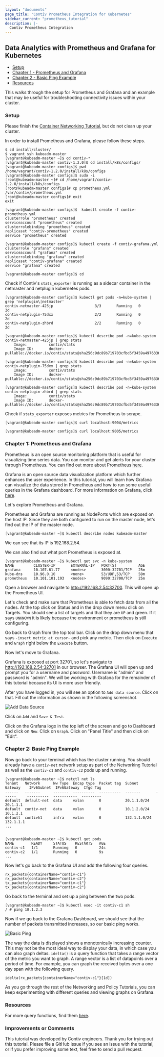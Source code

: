 ```yaml
---
layout: "documents"
page_title: "Contiv Prometheus Integration for Kubernetes"
sidebar_current: "prometheus_tutorial"
description: |-
  Contiv Prometheus Integration
---
```





## Data Analytics with Prometheus and Grafana for Kubernetes

- [Setup](#setup)
- [Chapter 1 - Prometheus and Grafana](#ch1)
- [Chapter 2 - Basic Ping Example](#ch2)
- [Resources](#resources)

This walks through the setup for Prometheus and Grafana and an example that may be useful for troubleshooting connectivity issues within your cluster.

### <a name="setup"></a> Setup

Please finish the [Container Networking Tutorial](/documents/tutorials/networking-kubernetes-16.html), but do not clean up your cluster.

In order to install Prometheus and Grafana, please follow these steps.

```
$ cd install/cluster/
$ vagrant ssh kubeadm-master
[vagrant@kubeadm-master ~]$ cd contiv-*
[vagrant@kubeadm-master contiv-1.2.0]$ cd install/k8s/configs/
[vagrant@kubeadm-master configs]$ pwd
/home/vagrant/contiv-1.2.0/install/k8s/configs
[vagrant@kubeadm-master configs]$ sudo -i
[root@kubeadm-master ~]# cd /home/vagrant/contiv-1.2.0/install/k8s/configs
[root@kubeadm-master configs]# cp prometheus.yml /var/contiv/prometheus.yml
[root@kubeadm-master configs]# exit
exit
```
```
[vagrant@kubeadm-master configs]$  kubectl create -f contiv-prometheus.yml
clusterrole "prometheus" created
serviceaccount "prometheus" created
clusterrolebinding "prometheus" created
replicaset "contiv-prometheus" created
service "prometheus" created

[vagrant@kubeadm-master configs]$ kubectl create -f contiv-grafana.yml
clusterrole "grafana" created
serviceaccount "grafana" created
clusterrolebinding "grafana" created
replicaset "contiv-grafana" created
service "grafana" created

[vagrant@kubeadm-master configs]$ cd
```

Check if Contiv's `stats_exporter` is running as a sidecar container in the netmaster and netplugin kubernetes pods.

```
[vagrant@kubeadm-master configs]$ kubectl get pods -n=kube-system | grep 'netplugin\|netmaster'
contiv-netmaster-425jp                   3/3       Running   0          2d
contiv-netplugin-75dxx                   2/2       Running   0          2d
contiv-netplugin-zhbrd                   2/2       Running   0          2d

[vagrant@kubeadm-master configs]$ kubectl describe pod -n=kube-system contiv-netmaster-425jp | grep stats
    Image:          contiv/stats
    Image ID:       docker-pullable://docker.io/contiv/stats@sha256:9dc89b719703cfbd5f3459a4976336c42d470e9eaa9769de647c1ce3486f8e8b

[vagrant@kubeadm-master configs]$ kubectl describe pod -n=kube-system contiv-netplugin-75dxx | grep stats
    Image:          contiv/stats
    Image ID:       docker-pullable://docker.io/contiv/stats@sha256:9dc89b719703cfbd5f3459a4976336c42d470e9eaa9769de647c1ce3486f8e8b

[vagrant@kubeadm-master configs]$ kubectl describe pod -n=kube-system contiv-netplugin-zhbrd | grep stats
    Image:          contiv/stats
    Image ID:       docker-pullable://docker.io/contiv/stats@sha256:9dc89b719703cfbd5f3459a4976336c42d470e9eaa9769de647c1ce3486f8e8b
```

Check if `stats_exporter` exposes metrics for Prometheus to scrape.

```
[vagrant@kubeadm-master configs]$ curl localhost:9004/metrics

[vagrant@kubeadm-master configs]$ curl localhost:9005/metrics

```

### <a name="ch1"></a> Chapter 1: Prometheus and Grafana

Prometheus is an open source monitoring platform that is useful for visualizing time series data. You can monitor and get alerts for your cluster through Prometheus. You can find out more about Prometheus [here](https://prometheus.io/).

Grafana is an open source data visualization platform which further enhances the user experience. In this tutorial, you will learn how Grafana can visualize the data stored in Prometheus and how to run some useful queries in the Grafana dashboard. For more information on Grafana, click [here](https://grafana.com/).

Let's explore Prometheus and Grafana.

Prometheus and Grafana are running as NodePorts which are exposed on the host IP. Since they are both configured to run on the master node, let's find out the IP of the master node.

```
[vagrant@kubeadm-master ~]$ kubectl describe nodes kubeadm-master
```
We can see that its IP is 192.168.2.54.

We can also find out what port Prometheus is exposed at.

```
[vagrant@kubeadm-master ~]$ kubectl get svc -n kube-system
NAME         CLUSTER-IP       EXTERNAL-IP   PORT(S)          AGE
grafana      10.107.61.77     <nodes>       3000:32701/TCP   25m
kube-dns     10.96.0.10       <none>        53/UDP,53/TCP    58m
prometheus   10.101.101.193   <nodes>       9090:32700/TCP   25m
```
Open a browser and navigate to http://192.168.2.54:32700. This will open up the Prometheus UI.

Let's check and make sure that Prometheus is able to fetch data from all the nodes. At the top click on Status and in the drop down menu click on Targets. You should see a list of targets and that they are `UP` and green. If it says `UNKNOWN` it is likely because the environment or prometheus is still configuring.

Go back to Graph from the top tool bar. Click on the drop down menu that says `-insert metric at cursor-` and pick any metric. Then click on `Execute` and `Graph` right below the `Execute` button.

Now let's move to Grafana. 

Grafana is exposed at port 32701, so let's navigate to http://192.168.2.54:32701 in our browser. The Grafana UI will open up and prompt you for a username and password. Username is "admin" and password is "admin". We will be working with Grafana for the remainder of this tutorial because its UI is more user friendly.

After you have logged in, you will see an option to `Add data source`. Click on that. Fill out the information as shown in the following screenshot.

![Add Data Source](add_data_source.png)

Click on `Add` and `Save & Test`.

Click on the Grafana logo in the top left of the screen and go to Dashboard and click on `New`.
Click on `Graph`. Click on "Panel Title" and then click on "Edit".

### <a name="ch2"></a> Chapter 2: Basic Ping Example

Now go back to your terminal which has the cluster running. You should already have a `contiv-net` network setup as part of the Networking Tutorial as well as the `contiv-c1` and `contiv-c2` pods up and running.

```
[vagrant@kubeadm-master ~]$ netctl net ls
Tenant   Network      Nw Type  Encap type  Packet tag  Subnet        Gateway    IPv6Subnet  IPv6Gateway  Cfgd Tag
------   -------      -------  ----------  ----------  -------       ------     ----------  -----------  ---------
default  default-net  data     vxlan       0           20.1.1.0/24   20.1.1.1
default  contiv-net   data     vxlan       0           10.1.2.0/24   10.1.2.1
default  contivh1     infra    vxlan       0           132.1.1.0/24  132.1.1.1
...


[vagrant@kubeadm-master ~]$ kubectl get pods
NAME        READY     STATUS    RESTARTS   AGE
contiv-c1   1/1       Running   0          24s
contiv-c2   1/1       Running   0          9s
...
```

Now let's go back to the Grafana UI and add the following four queries.

```
rx_packets{containerName="contiv-c1"}
rx_packets{containerName="contiv-c2"}
tx_packets{containerName="contiv-c1"}
tx_packets{containerName="contiv-c2"}
```

Go back to the terminal and set up a ping between the two pods.

```
[vagrant@kubeadm-master ~]$ kubectl exec -it contiv-c1 sh
/ # ping 10.1.2.3
```
Now if we go back to the Grafana Dashboard, we should see that the number of packets transmitted increases, so our basic ping works.

![Basic Ping](basic_ping.png)

The way the data is displayed shows a monotonically increasing counter. This may not be the most ideal way to display your data, in which case you can also graph deltas. `idelta()` is a query function that takes a range vector of the metric you want to graph. A range vector is a list of datapoints over a period of time. For example, you can graph the received bytes over a one day span with the following query.

`idelta(rx_packets{containerName="contiv-c1"}[1d])`

As you go through the rest of the Networking and Policy Tutorials, you can keep experimenting with different queries and viewing graphs on Grafana.

### <a name="resources"></a> Resources

For more query functions, find them [here](https://prometheus.io/docs/querying/functions/).

### Improvements or Comments
This tutorial was developed by Contiv engineers. Thank you for trying out this tutorial.
Please file a GitHub issue if you see an issue with the tutorial, or if you prefer
improving some text, feel free to send a pull request.
